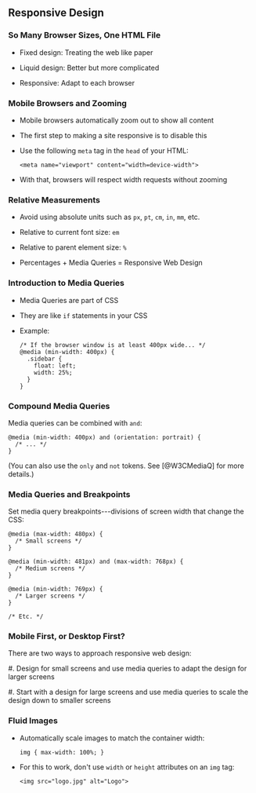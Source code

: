 ## Responsive Design

### So Many Browser Sizes, One HTML File

  * Fixed design: Treating the web like paper

  * Liquid design: Better but more complicated

  * Responsive: Adapt to each browser

### Mobile Browsers and Zooming

  * Mobile browsers automatically zoom out to show all content

  * The first step to making a site responsive is to disable this

  * Use the following `meta` tag in the `head` of your HTML:

    ~~~ {.html}
    <meta name="viewport" content="width=device-width">
    ~~~

  * With that, browsers will respect width requests without zooming

### Relative Measurements

  * Avoid using absolute units such as `px`, `pt`, `cm`, `in`, `mm`, etc.

  * Relative to current font size: `em`

  * Relative to parent element size: `%`

  * Percentages + Media Queries = Responsive Web Design

### Introduction to Media Queries

  * Media Queries are part of CSS

  * They are like `if` statements in your CSS

  * Example:

    ~~~ {.css}
    /* If the browser window is at least 400px wide... */
    @media (min-width: 400px) {
      .sidebar {
        float: left;
        width: 25%;
      }
    }
    ~~~

### Compound Media Queries

Media queries can be combined with `and`:

~~~ {.css}
@media (min-width: 400px) and (orientation: portrait) {
  /* ... */
}
~~~

<div class="notes">

(You can also use the `only` and `not` tokens.  See [@W3CMediaQ] for
more details.)

</div>

### Media Queries and Breakpoints

Set media query breakpoints---divisions of screen width that change
the CSS:

~~~ {.css}
@media (max-width: 480px) {
  /* Small screens */
}

@media (min-width: 481px) and (max-width: 768px) {
  /* Medium screens */
}

@media (min-width: 769px) {
  /* Larger screens */
}

/* Etc. */
~~~

### Mobile First, or Desktop First?

There are two ways to approach responsive web design:

  #. Design for small screens and use media queries to adapt the
     design for larger screens

  #. Start with a design for large screens and use media queries to
     scale the design down to smaller screens

### Fluid Images

  * Automatically scale images to match the container width:

    ~~~ {.css}
    img { max-width: 100%; }
    ~~~

  * For this to work, don't use `width` or `height` attributes on an
    `img` tag:

    ~~~ {.html}
    <img src="logo.jpg" alt="Logo">
    ~~~
